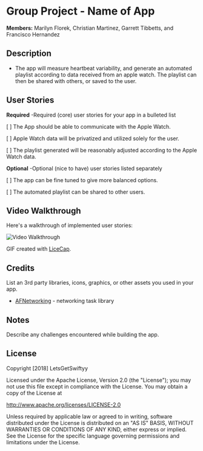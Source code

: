 # Group Project - **Name of App**

**Members:** Marilyn Florek, Christian Martinez, Garrett Tibbetts, and Francisco Hernandez

## Description

- The app will measure heartbeat variability, and generate an automated playlist according to data received from an apple watch. The playlist can then be shared with others, or saved to the user.


## User Stories

**Required** -Required (core) user stories for your app in a bulleted list

[ ] The App should be able to communicate with the Apple Watch.

[ ] Apple Watch data will be privatized and utilized solely for the user.

[ ] The playlist generated will be reasonably adjusted according to the Apple Watch data.

**Optional** -Optional (nice to have) user stories listed separately

[ ] The app can be fine tuned to give more balanced options.

[ ] The automated playlist can be shared to other users.

## Video Walkthrough

Here's a walkthrough of implemented user stories:

<img src='https://i.imgur.com/abc.gif' title='Video Walkthrough' width='' alt='Video Walkthrough' />

GIF created with [LiceCap](http://www.cockos.com/licecap/).

## Credits

List an 3rd party libraries, icons, graphics, or other assets you used in your app.

- [AFNetworking](https://github.com/AFNetworking/AFNetworking) - networking task library


## Notes

Describe any challenges encountered while building the app.

## License

Copyright [2018] LetsGetSwiftyy

Licensed under the Apache License, Version 2.0 (the "License");
you may not use this file except in compliance with the License.
You may obtain a copy of the License at

http://www.apache.org/licenses/LICENSE-2.0

Unless required by applicable law or agreed to in writing, software
distributed under the License is distributed on an "AS IS" BASIS,
WITHOUT WARRANTIES OR CONDITIONS OF ANY KIND, either express or implied.
See the License for the specific language governing permissions and
limitations under the License.

